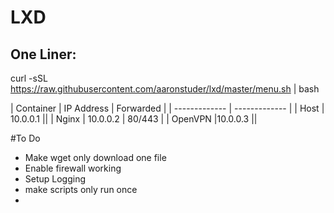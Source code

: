 # LXD

## One Liner:

curl -sSL https://raw.githubusercontent.com/aaronstuder/lxd/master/menu.sh | bash

| Container | IP Address | Forwarded |
| ------------- | ------------- |
| Host | 10.0.0.1 ||
| Nginx | 10.0.0.2 | 80/443 |
| OpenVPN |10.0.0.3 ||

#To Do
- Make wget only download one file
- Enable firewall working
- Setup Logging
- make scripts only run once
- 
